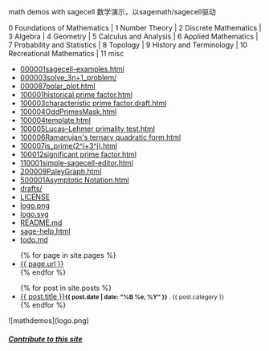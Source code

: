 math demos with sagecell 数学演示，以sagemath/sagecell驱动

0 Foundations of Mathematics | 1 Number Theory | 2 Discrete Mathematics | 3 Algebra |
4 Geometry | 5 Calculus and Analysis | 6 Applied Mathematics | 7 Probability and Statistics |
8 Topology | 9 History and Terminology | 10 Recreational Mathematics | 11 misc

<ul>
<li><a href="000001sagecell-examples.html">000001sagecell-examples.html</a></li>
<li><a href="000003solve_3n%2B1_problem/">000003solve_3n+1_problem/</a></li>
<li><a href="000087polar_plot.html">000087polar_plot.html</a></li>
<li><a href="100001historical%20prime%20factor.html">100001historical prime factor.html</a></li>
<li><a href="100003characteristic%20prime%20factor.draft.html">100003characteristic prime factor.draft.html</a></li>
<li><a href="100004OddPrimesMask.html">100004OddPrimesMask.html</a></li>
<li><a href="100004template.html">100004template.html</a></li>
<li><a href="100005Lucas%E2%80%93Lehmer%20primality%20test.html">100005Lucas–Lehmer primality test.html</a></li>
<li><a href="100006Ramanujan%27s%20ternary%20quadratic%20form.html">100006Ramanujan's ternary quadratic form.html</a></li>
<li><a href="100007is_prime%282%5Ei%2B3%5Ej%29.html">100007is_prime(2^i+3^j).html</a></li>
<li><a href="100012significant%20prime%20factor.html">100012significant prime factor.html</a></li>
<li><a href="110001simple-sagecell-editor.html">110001simple-sagecell-editor.html</a></li>
<li><a href="200009PaleyGraph.html">200009PaleyGraph.html</a></li>
<li><a href="500001Asymptotic%20Notation.html">500001Asymptotic Notation.html</a></li>
<li><a href="drafts/">drafts/</a></li>
<li><a href="LICENSE">LICENSE</a></li>
<li><a href="logo.png">logo.png</a></li>
<li><a href="logo.svg">logo.svg</a></li>
<li><a href="README.md">README.md</a></li>
<li><a href="sage-help.html">sage-help.html</a></li>
<li><a href="todo.md">todo.md</a></li>
</ul>

<ul>
  {% for page in site.pages %}
  <li><a href="{{ page.url }}">{{ page.url }}</a></li>
  {% endfor %}
</ul>
<ul>
{% for post in site.posts %}	
    <li><a href="{{ post.url }}">{{ post.title }}</a><small><strong>{{ post.date | date: "%B %e, %Y" }}</strong> . {{ post.category }} </small></li>	
{% endfor %}
</ul>
![mathdemos](logo.png)
<h5><a href="https://github.com/2293/mathdemos/new/main">Contribute to this site</a></h5>